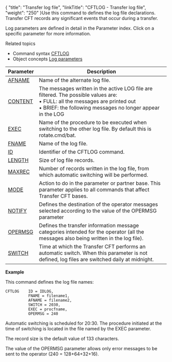 {
    "title": "Transfer log file",
    "linkTitle": "CFTLOG - Transfer log file",
    "weight": "250"
}Use this command to defines the log file declarations. Transfer CFT
records any significant events that occur during a transfer.

Log parameters are defined in detail in the Parameter index. Click on
a specific parameter for more information.

Related
topics

- Command syntax
    [CFTLOG](../../../c_intro_userinterfaces/command_summary#CFTLOG)
- Object concepts
    [Log parameters]()


| Parameter  | Description  |
| --- | --- |
| [AFNAME](../../../c_intro_userinterfaces/command_summary/parameter_intro/afname)  | Name of the alternate log file. |
| [CONTENT](../../../c_intro_userinterfaces/command_summary/parameter_intro/content) | The messages written in the active LOG file are filtered. The possible values are:<br/> • FULL: all the messages are printed out<br/> • BRIEF: the following messages no longer appear in the LOG |
| [EXEC](../../../c_intro_userinterfaces/command_summary/parameter_intro/exec) | Name of the procedure to be executed when switching to the other log file. By default this is rotate.cmd/bat. |
| [FNAME](../../../c_intro_userinterfaces/command_summary/parameter_intro/fname) | Name of the log file. |
| [ID](../../../c_intro_userinterfaces/command_summary/parameter_intro/id) | Identifier of the CFTLOG command. |
| [LENGTH](../../../c_intro_userinterfaces/command_summary/parameter_intro/length) | Size of log file records. |
| [MAXREC](../../../c_intro_userinterfaces/command_summary/parameter_intro/maxrec) | Number of records written in the log file, from which automatic switching will be performed. |
| [MODE](../../../c_intro_userinterfaces/command_summary/parameter_intro/mode) | Action to do in the parameter or partner base. This parameter applies to all commands that affect Transfer CFT bases. |
| [NOTIFY](../../../c_intro_userinterfaces/command_summary/parameter_intro/notify) | Defines the destination of the operator messages selected according to the value of the OPERMSG parameter |
| [OPERMSG](../../../c_intro_userinterfaces/command_summary/parameter_intro/opermsg) | Defines the transfer information message categories intended for the operator (all the messages also being written in the log file). |
| [SWITCH](../../../c_intro_userinterfaces/command_summary/parameter_intro/switch) | Time at which the Transfer CFT performs an automatic switch. When this parameter is not defined, log files are switched daily at midnight. |


****Example****

This command defines the log file names:

```
CFTLOG    ID = IDLOG,
          FNAME = filename1,
          AFNAME = filename2,
          SWITCH = 2030,
          EXEC = procfname,
          OPERMSG = 240
```

Automatic switching is scheduled for 20:30. The procedure initiated
at the time of switching is located in the file named by the EXEC parameter.

The record size is the default value of 133 characters.

The value of the OPERMSG parameter allows only error messages to be
sent to the operator (240 = 128+64+32+16).
